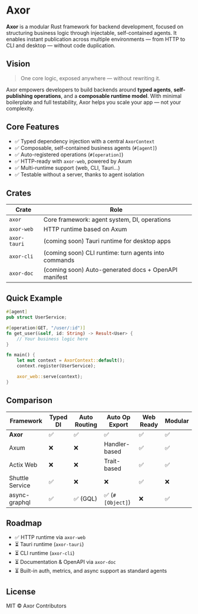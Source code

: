 # Axor

**Axor** is a modular Rust framework for backend development, focused on structuring business logic through injectable, self-contained agents. It enables instant publication across multiple environments — from HTTP to CLI and desktop — without code duplication.

## Vision

> One core logic, exposed anywhere — without rewriting it.

Axor empowers developers to build backends around **typed agents**, **self-publishing operations**, and a **composable runtime model**. With minimal boilerplate and full testability, Axor helps you scale your app — not your complexity.

## Core Features

- ✅ Typed dependency injection with a central `AxorContext`
- ✅ Composable, self-contained business agents (`#[agent]`)
- ✅ Auto-registered operations (`#[operation]`)
- ✅ HTTP-ready with `axor-web`, powered by Axum
- ✅ Multi-runtime support (web, CLI, Tauri...)
- ✅ Testable without a server, thanks to agent isolation

## Crates

| Crate        | Role                                                   |
|--------------|--------------------------------------------------------|
| `axor`       | Core framework: agent system, DI, operations           |
| `axor-web`   | HTTP runtime based on Axum                            |
| `axor-tauri` | (coming soon) Tauri runtime for desktop apps          |
| `axor-cli`   | (coming soon) CLI runtime: turn agents into commands  |
| `axor-doc`   | (coming soon) Auto-generated docs + OpenAPI manifest  |

## Quick Example

```rust
#[agent]
pub struct UserService;

#[operation(GET, "/user/:id")]
fn get_user(&self, id: String) -> Result<User> {
    // Your business logic here
}

fn main() {
    let mut context = AxorContext::default();
    context.register(UserService);

    axor_web::serve(context);
}
````

## Comparison

| Framework       | Typed DI | Auto Routing | Auto Op Export  | Web Ready | Modular |
| --------------- | -------- | ------------ | --------------- | --------- | ------- |
| **Axor**        | ✅        | ✅            | ✅               | ✅         | ✅       |
| Axum            | ❌        | ❌            | Handler-based   | ✅         | ✅       |
| Actix Web       | ❌        | ❌            | Trait-based     | ✅         | ✅       |
| Shuttle Service | ✅        | ❌            | ❌               | ✅         | ❌       |
| async-graphql   | ✅        | ✅ (GQL)      | ✅ (`#[Object]`) | ❌         | ✅       |

## Roadmap

* ✅ HTTP runtime via `axor-web`
* ⏳ Tauri runtime (`axor-tauri`)
* ⏳ CLI runtime (`axor-cli`)
* ⏳ Documentation & OpenAPI via `axor-doc`
* ⏳ Built-in auth, metrics, and async support as standard agents

## License

MIT © Axor Contributors

